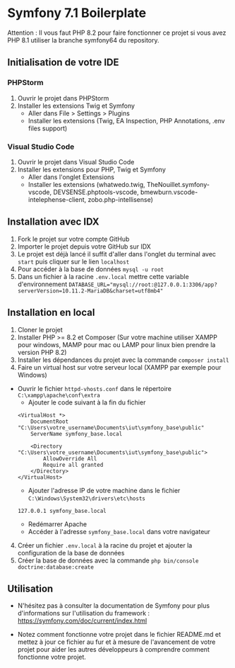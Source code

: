 # Symfony 7.1 Boilerplate 

Attention : Il vous faut PHP 8.2 pour faire fonctionner ce projet si vous avez PHP 8.1 utiliser la branche symfony64 du repository.

## Initialisation de votre IDE

### PHPStorm

1. Ouvrir le projet dans PHPStorm
2. Installer les extensions Twig et Symfony
    - Aller dans File > Settings > Plugins
    - Installer les extensions (Twig, EA Inspection, PHP Annotations, .env files support)

### Visual Studio Code

1. Ouvrir le projet dans Visual Studio Code
2. Installer les extensions pour PHP, Twig et Symfony
    - Aller dans l'onglet Extensions
    - Installer les extensions (whatwedo.twig, TheNouillet.symfony-vscode, DEVSENSE.phptools-vscode, 
    bmewburn.vscode-intelephense-client, zobo.php-intellisense)

## Installation avec IDX

1. Fork le projet sur votre compte GitHub
2. Importer le projet depuis votre GitHub sur IDX
3. Le projet est déjà lancé il suffit d'aller dans l'onglet du terminal avec `start` puis cliquer sur le lien `localhost` 
4. Pour accéder à la base de données `mysql -u root`
5. Dans un fichier à la racine `.env.local` mettre cette variable d'environnement 
`DATABASE_URL="mysql://root:@127.0.0.1:3306/app?serverVersion=10.11.2-MariaDB&charset=utf8mb4"`

## Installation en local

1. Cloner le projet
2. Installer PHP >= 8.2 et Composer (Sur votre machine utiliser XAMPP pour windows, MAMP pour mac ou LAMP pour linux bien prendre la version PHP 8.2)
3. Installer les dépendances du projet avec la commande `composer install`
4. Faire un virtual host sur votre serveur local (XAMPP par exemple pour Windows) 
 - Ouvrir le fichier `httpd-vhosts.conf` dans le répertoire `C:\xampp\apache\conf\extra`
    - Ajouter le code suivant à la fin du fichier
    ```
    <VirtualHost *>
        DocumentRoot "C:\Users\votre_username\Documents\iut\symfony_base\public"
        ServerName symfony_base.local
        
        <Directory "C:\Users\votre_username\Documents\iut\symfony_base\public">
            AllowOverride All
            Require all granted
        </Directory>
    </VirtualHost>
    ```
    - Ajouter l'adresse IP de votre machine dans le fichier `C:\Windows\System32\drivers\etc\hosts`
    ```
    127.0.0.1 symfony_base.local
    ```
    - Redémarrer Apache
    - Accéder à l'adresse `symfony_base.local` dans votre navigateur

4. Créer un fichier `.env.local` à la racine du projet et ajouter la configuration de la base de données
5. Créer la base de données avec la commande `php bin/console doctrine:database:create`

## Utilisation

- N'hésitez pas à consulter la documentation de Symfony pour plus d'informations sur l'utilisation du framework : https://symfony.com/doc/current/index.html

- Notez comment fonctionne votre projet dans le fichier README.md et mettez à jour ce fichier au fur et à mesure de l'avancement de votre projet pour aider les autres développeurs à comprendre comment fonctionne votre projet.